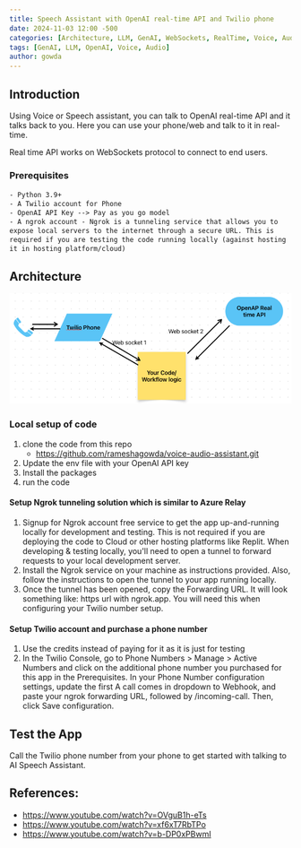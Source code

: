 ```yaml
---
title: Speech Assistant with OpenAI real-time API and Twilio phone
date: 2024-11-03 12:00 -500
categories: [Architecture, LLM, GenAI, WebSockets, RealTime, Voice, Audio]
tags: [GenAI, LLM, OpenAI, Voice, Audio]
author: gowda
---
```


## Introduction

Using Voice or Speech assistant, you can talk to OpenAI real-time API and it talks back to you. Here you can use your phone/web and talk to it in real-time.

Real time API works on WebSockets protocol to connect to end users.

### Prerequisites

    - Python 3.9+
    - A Twilio account for Phone
    - OpenAI API Key --> Pay as you go model
    - A ngrok account - Ngrok is a tunneling service that allows you to expose local servers to the internet through a secure URL. This is required if you are testing the code running locally (against hosting it in hosting platform/cloud)

## Architecture

![Desktop View](/assets/img/voice-assistant.png)

### Local setup of code

1. clone the code from this repo
   - <https://github.com/rameshagowda/voice-audio-assistant.git>
2. Update the env file with your OpenAI API key
3. Install the packages
4. run the code

#### Setup Ngrok tunneling solution which is similar to Azure Relay

1. Signup for Ngrok account free service to get the app up-and-running locally for development and testing. This is not required if you are deploying the code to Cloud or other hosting platforms like Replit. When developing & testing locally, you'll need to open a tunnel to forward requests to your local development server.
2. Install the Ngrok service on your machine as instructions provided. Also, follow the instructions to open the tunnel to your app running locally.
3. Once the tunnel has been opened, copy the Forwarding URL. It will look something like: https url with ngrok.app. You will need this when configuring your Twilio number setup.

#### Setup Twilio account and purchase a phone number

1. Use the credits instead of paying for it as it is just for testing
2. In the Twilio Console, go to Phone Numbers > Manage > Active Numbers and click on the additional phone number you purchased for this app in the Prerequisites.
   In your Phone Number configuration settings, update the first A call comes in dropdown to Webhook, and paste your ngrok forwarding URL, followed by /incoming-call. Then, click Save configuration.

## Test the App

Call the Twilio phone number from your phone to get started with talking to AI Speech Assistant.

## References:

- <https://www.youtube.com/watch?v=OVguB1h-eTs>
- <https://www.youtube.com/watch?v=xf6xT7RbTPo>
- <https://www.youtube.com/watch?v=b-DP0xPBwmI>
